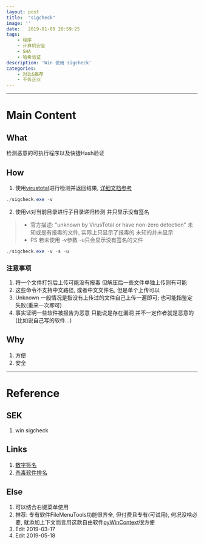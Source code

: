 ```yaml
---
layout: post
title:  "sigcheck"
image: ''
date:   2019-01-08 20:59:25
tags:
    - 程序
    - 计算机安全
    - SHA
    - 哈希验证
description: 'Win 使用 sigcheck'
categories:
    - 对比&推荐
    - 不务正业
---
```


---
# Main Content
## What
检测恶意的可执行程序以及快捷Hash验证

## How
1. 使用[virustotal](https://www.virustotal.com/)进行检测并返回结果, [详细文档参考](https://docs.microsoft.com/en-us/sysinternals/downloads/sigcheck)
``` powershell
./sigcheck.exe -v
```
2. 使用vt对当前目录进行子目录递归检测 并只显示没有签名
> - 官方描述: "unknown by VirusTotal or have non-zero detection"  未知或是有报毒的文件, 实际上只显示了报毒的 未知的并未显示
> - PS 若未使用 -v参数 -u只会显示没有签名的文件
``` powershell
./sigcheck.exe -v -s -u
```

### 注意事项
1. 将一个文件打包后上传可能没有报毒 但解压后一些文件单独上传则有可能
2. 这些命令不支持中文路径, 或者中文文件名, 但是单个上传可以
3. Unknown 一般情况是指没有上传过的文件自己上传一遍即可; 也可能指鉴定失败(重来一次即可)
4. 事实证明一些软件被报告为恶意 只能说是存在漏洞 并不一定作者就是恶意的(比如说自己写的软件...)


## Why
1. 方便
2. 安全


---
# Reference
## SEK
1. win sigcheck

## Links
1. [数字签名](https://baike.baidu.com/item/数字签名)
2. [杀毒软件排名](https://www.av-test.org/en/antivirus/home-windows/windows-10/october-2016/)

## Else
1. 可以结合右键菜单使用
2. 推荐: 专有软件FileMenuTools功能很齐全, 但付费且专有(可试用), 何况没啥必要, 就添加上下文而言用这款自由软件[pyWinContext](https://github.com/VodBox/pyWinContext)很方便
3. Edit 2019-03-17
4. Edit 2019-05-18
